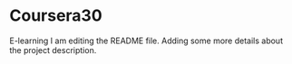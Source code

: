 # Coursera30
E-learning
I am editing the README file. Adding some more details about the project description.
